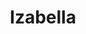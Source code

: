 ---
layout: model.ect
href: '/kitchens/models/modern-classic/izabella'
lang: en
category: '/kitchens/models/modern-classic'
title: 'Izabella'
importance: 1
photo: '/kitchens/models/modern-classic/izabella/kitchen-izabella.jpg'
description: 'The fragrance of an oak forest, wonderful natural colour and exquisite workmanship.'
highlights:
  - 
    caption: 'Technologies|and modern|vision'
    photo: '/kitchens/models/modern-classic/izabella/technologies-and-modern-vision.png'
  - 
    caption: 'Beautiful|natural|colour'
    photo: '/kitchens/models/modern-classic/izabella/natural-colour.png'
  - 
    caption: 'Exquisitely|machined|solid oak'
    photo: '/kitchens/models/modern-classic/izabella/workmanship-of-the-solid-wood.png'
topics:
  -
    caption: 'Doors of solid oak material and a wide frame'
    description: 'Beautiful natural colour and impeccable workmanship. Solid doors which can be made with frosted glass or solid, i.e. completely made of solid wood. The material used is of the best quality. Over the years, we have specialized in machining the solid wood and we dare say we are the best.'
    highlight: Opportunity for combination|of doors with wood metal and glass'
    photos:
      - '/kitchens/models/modern-classic/izabella/doors-1.jpg'
      - '/kitchens/models/modern-classic/izabella/doors-2.jpg'
      - '/kitchens/models/modern-classic/izabella/doors-4.jpg'
  -
    caption: 'Island design area with an eat-in space '
    description: 'With their flexibility and vision, the kitchens of the Izabella model offer a wide range of solutions for the various areas: “storage”, “washing-up”, “preparation”, “cooking”. Where space allows it, we also make an “eat-in” zone by increasing the worktops.'
    photos:
      - '/kitchens/models/modern-classic/izabella/island-shape.jpg'
  -
    caption: 'A beautiful combination of solid material, metal and glass'
    description: 'Modern trends cannot miss the kitchen and introduce some more style to it. The Izabella kitchen will offer you not only style, but also dynamics. A beautiful combination of metal with frosted glass doors and solid frames. There is an option for metal sides and a metal panel (back of the worktop). Excellently combines with inox as well.'
    photos:
      - '/kitchens/models/modern-classic/izabella/metal-and-glass.jpg'
      - '/kitchens/models/modern-classic/izabella/metal-and-glass-2.jpg'
      - '/kitchens/models/modern-classic/izabella/metal-and-glass-4.jpg'
  -
    caption: 'Ornamental aluminium shelves'
    description: 'The ornamental shelves are an excellent addition to the combination of solid material and metal, and the LED bottom, emitting light upwards and downwards (optional), can add a refreshing touch and improve even more the style of your kitchen. The shelves can be assembled in a space depending on your desires and the layout of your kitchen.'
    highlight: 'Aluminium shelves|that make the kitchen better'
    photos:
      - '/kitchens/models/modern-classic/izabella/shelves-and-led-lighting.jpg'
      - '/kitchens/models/modern-classic/izabella/technologies-and-led-lighting.jpg'
      - '/kitchens/models/modern-classic/izabella/metal-and-glass-1.jpg'
  -
    caption: 'Mechanisms for functional use of space '
    description: 'Easier operating processes, sufficient space for storage and a high level of comfort are achieved by the use of the Blum drawers and mechanisms for upward opening. These are exceptionally sturdy, large and comfortable drawers with the help of which you will use optimally the whole space. Even the darkest corner of the kitchen will be tidy and easy to use.'
    photos:
      - '/kitchens/models/modern-classic/izabella/technologies-1.jpg'
      - '/kitchens/models/modern-classic/izabella/technologies.jpg'
doors:
  description: 'The doors of the upper cupboards are completely opened without any interference to the nearby space. Each door is coloured and patinated in order to enhance the effect of the wood and to seal the pores of the timber thereby protecting it against the influence of the external factors, the moisture and the sun. The doors are made of solid oak, 25 mm in thickness. Fine workmanship and excellent sturdiness which will last for a long time.'
  categories:
    - 
      caption: 'Solid oak, 25 mm thick'
      photos:
        - '/kitchens/models/modern-classic/izabella/doors/doors-1.jpg'
        - '/kitchens/models/modern-classic/izabella/doors/doors-2.jpg'
        - '/kitchens/models/modern-classic/izabella/doors/doors-3.jpg'
        - '/kitchens/models/modern-classic/izabella/doors/doors-4.jpg'
handles:
  description: 'Wide, noticeable metal handles. Well selected in order to be comfortable and elegant, matching the model which we offer. The handles are made of high-quality metal whose properties do not change over time. They do not darken and do not scale.'
  categories:
    - 
      caption: 'Metal'
      photos:
        - '/kitchens/models/modern-classic/izabella/handles/metal-handles-1.jpg'
        - '/kitchens/models/modern-classic/izabella/handles/metal-handles-2.jpg'
        - '/kitchens/models/modern-classic/izabella/handles/metal-handles-3.jpg'
        - '/kitchens/models/modern-classic/izabella/handles/metal-handles-4.jpg'
worktops:
  description: 'For the perfect finish of your kitchen, we offer a wide choice of worktops, walls and panels which may be made of natural stone or of a material which is an excellent imitation of stone. Exceptionally reliable and proven over time.'
  hpl:
    photos:
      - '/kitchens/models/modern-classic/izabella/worktop/hpl/hpl-1.jpg'
      - '/kitchens/models/modern-classic/izabella/worktop/hpl/hpl-2.jpg'
      - '/kitchens/models/modern-classic/izabella/worktop/hpl/hpl-3.jpg'
      - '/kitchens/models/modern-classic/izabella/worktop/hpl/hpl-4.jpg'
  technicalStone:
    photos:
      - '/kitchens/models/modern-classic/izabella/worktop/technical-stone/technical-stone-1.jpg'
      - '/kitchens/models/modern-classic/izabella/worktop/technical-stone/technical-stone-2.jpg'
  granite:
    photos:
      - '/kitchens/models/modern-classic/izabella/worktop/granite/granite-1.jpg'
      - '/kitchens/models/modern-classic/izabella/worktop/granite/granite-2.jpg'
      - '/kitchens/models/modern-classic/izabella/worktop/granite/granite-3.jpg'
      - '/kitchens/models/modern-classic/izabella/worktop/granite/granite-4.jpg'
      - '/kitchens/models/modern-classic/izabella/worktop/granite/granite-5.jpg'
      - '/kitchens/models/modern-classic/izabella/worktop/granite/granite-6.jpg'
---